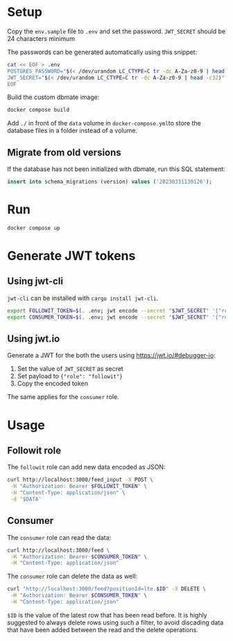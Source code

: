 # Setup

Copy the `env.sample` file to `.env` and set the password.
`JWT_SECRET` should be 24 characters minimum

The passwords can be generated automatically using this snippet:
```bash
cat << EOF > .env
POSTGRES_PASSWORD="$(< /dev/urandom LC_CTYPE=C tr -dc A-Za-z0-9 | head -c32)"
JWT_SECRET="$(< /dev/urandom LC_CTYPE=C tr -dc A-Za-z0-9 | head -c32)"
EOF
```

Build the custom dbmate image:
```bash
docker compose build
```

Add `./` in front of the `data` volume in `docker-compose.yml`to store the database files in a folder instead of a volume.

## Migrate from old versions

If the database has not been initialized with dbmate, run this SQL statement:

```sql
insert into schema_migrations (version) values ('20230331130126');
```

# Run

```bash
docker compose up
```

# Generate JWT tokens

## Using jwt-cli

`jwt-cli` can be installed with `cargo install jwt-cli`.

```bash
export FOLLOWIT_TOKEN=$(. .env; jwt encode --secret "$JWT_SECRET" '{"role": "followit"}')
export CONSUMER_TOKEN=$(. .env; jwt encode --secret "$JWT_SECRET" '{"role": "consumer"}')
```

## Using jwt.io

Generate a JWT for the both the users using https://jwt.io/#debugger-io:
1. Set the value of `JWT_SECRET` as secret
2. Set payload to `{"role": "followit"}`
3. Copy the encoded token

The same applies for the `consumer` role.

# Usage

## Followit role

The `followit` role can add new data encoded as JSON:

```bash
curl http://localhost:3000/feed_input -X POST \
 -H "Authorization: Bearer $FOLLOWIT_TOKEN" \
 -H "Content-Type: application/json" \
 -d '$DATA'
```

## Consumer

The `consumer` role can read the data:

```bash
curl http://localhost:3000/feed \
 -H "Authorization: Bearer $CONSUMER_TOKEN" \
 -H "Content-Type: application/json"
```

The `consumer` role can delete the data as well:

```bash
curl "http://localhost:3000/feed?positionId=lte.$ID" -X DELETE \
 -H "Authorization: Bearer $CONSUMER_TOKEN" \
 -H "Content-Type: application/json"
```

`$ID` is the value of the latest row that has been read before.
It is highly suggested to always delete rows using such a filter, to avoid discading data that have been added between the read and the delete operations.

